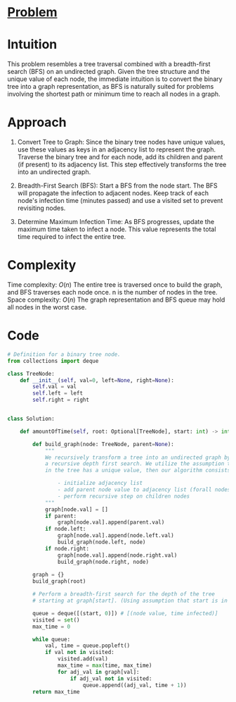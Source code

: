 # [Problem](https://leetcode.com/problems/amount-of-time-for-binary-tree-to-be-infected/)

# Intuition
This problem resembles a tree traversal combined with a breadth-first search (BFS) on an undirected graph. Given the tree structure and the unique value of each node, the immediate intuition is to convert the binary tree into a graph representation, as BFS is naturally suited for problems involving the shortest path or minimum time to reach all nodes in a graph.

# Approach
1. Convert Tree to Graph: Since the binary tree nodes have unique values, use these values as keys in an adjacency list to represent the graph. Traverse the binary tree and for each node, add its children and parent (if present) to its adjacency list. This step effectively transforms the tree into an undirected graph.

2. Breadth-First Search (BFS): Start a BFS from the node start. The BFS will propagate the infection to adjacent nodes. Keep track of each node's infection time (minutes passed) and use a visited set to prevent revisiting nodes.

3. Determine Maximum Infection Time: As BFS progresses, update the maximum time taken to infect a node. This value represents the total time required to infect the entire tree.

# Complexity
Time complexity: $O(n)$ The entire tree is traversed once to build the graph, and BFS traverses each node once. n is the number of nodes in the tree.
Space complexity: $O(n)$ The graph representation and BFS queue may hold all nodes in the worst case.

# Code
```python
# Definition for a binary tree node.
from collections import deque

class TreeNode:
    def __init__(self, val=0, left=None, right=None):
        self.val = val
        self.left = left
        self.right = right


class Solution:

    def amountOfTime(self, root: Optional[TreeNode], start: int) -> int:

        def build_graph(node: TreeNode, parent=None):
            """
            We recursively transform a tree into an undirected graph by performing
            a recursive depth first search. We utilize the assumption that each node
            in the tree has a unique value, then our algorithm consists of:

                - initialize adjacency list
                - add parent node value to adjacency list (forall nodes except the root)
                - perform recursive step on children nodes
            """
            graph[node.val] = []
            if parent:
                graph[node.val].append(parent.val)
            if node.left:
                graph[node.val].append(node.left.val)
                build_graph(node.left, node)
            if node.right:
                graph[node.val].append(node.right.val)
                build_graph(node.right, node)
        
        graph = {}
        build_graph(root)

        # Perform a breadth-first search for the depth of the tree
        # starting at graph[start]. (Using assumption that start is in the tree)

        queue = deque([(start, 0)]) # [(node value, time infected)]
        visited = set()
        max_time = 0

        while queue:
            val, time = queue.popleft()
            if val not in visited:
                visited.add(val)
                max_time = max(time, max_time)
                for adj_val in graph[val]:
                    if adj_val not in visited:
                        queue.append((adj_val, time + 1))
        return max_time
```